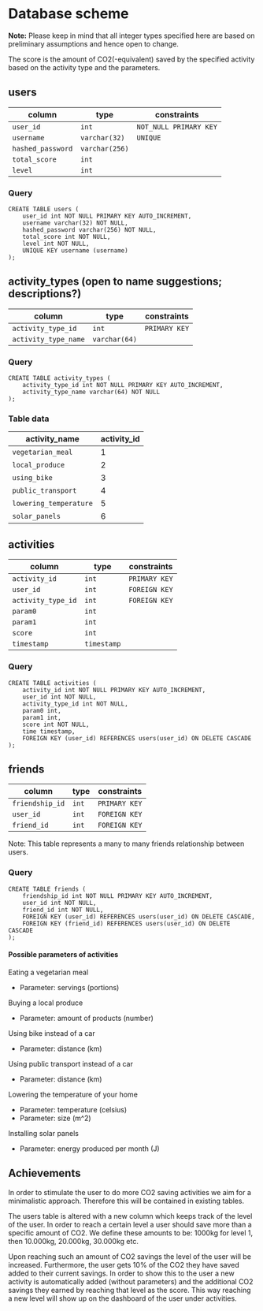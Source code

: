 Database scheme
===============

__Note:__ Please keep in mind that all integer types specified here are based on preliminary assumptions and hence open to change.

The score is the amount of CO2(-equivalent) saved by the specified activity based on
the activity type and the parameters.

## users

| column | type | constraints
| -------| --- | ---
| `user_id` | `int` | `NOT_NULL PRIMARY KEY` |
| `username` | `varchar(32)` | `UNIQUE` |
| `hashed_password` | `varchar(256)` | |
| `total_score` | `int` | |
| `level` | `int` | |


### Query
```
CREATE TABLE users (
    user_id int NOT NULL PRIMARY KEY AUTO_INCREMENT,
    username varchar(32) NOT NULL,
    hashed_password varchar(256) NOT NULL,
    total_score int NOT NULL,
    level int NOT NULL,
    UNIQUE KEY username (username)
);
```

## activity_types (open to name suggestions; descriptions?)

| column | type | constraints |
| --- | --- | --- |
| `activity_type_id` | `int` | `PRIMARY KEY` |
| `activity_type_name` | `varchar(64)` | |

### Query
```
CREATE TABLE activity_types (
    activity_type_id int NOT NULL PRIMARY KEY AUTO_INCREMENT,
    activity_type_name varchar(64) NOT NULL
);
```

### Table data

| activity_name | activity_id |
| --- | --- |
| `vegetarian_meal` | 1 |
| `local_produce` | 2 |
| `using_bike` | 3 |
| `public_transport` | 4 |
| `lowering_temperature` | 5 |
| `solar_panels` | 6 |

## activities

| column | type | constraints |
| --- | --- | --- |
| `activity_id` | `int` | `PRIMARY KEY` |
| `user_id` | `int` | `FOREIGN KEY` |
| `activity_type_id` | `int` | `FOREIGN KEY` |
| `param0` | `int` | |
| `param1` | `int` | |
| `score` | `int` | |
| `timestamp` | `timestamp` | |

### Query
```
CREATE TABLE activities (
    activity_id int NOT NULL PRIMARY KEY AUTO_INCREMENT,
    user_id int NOT NULL,
    activity_type_id int NOT NULL,
    param0 int,
    param1 int,
    score int NOT NULL,
    time timestamp,
    FOREIGN KEY (user_id) REFERENCES users(user_id) ON DELETE CASCADE
);
```

## friends

| column | type | constraints |
| --- | --- | --- |
| `friendship_id` | `int` | `PRIMARY KEY` |
| `user_id` | `int` | `FOREIGN KEY` |
| `friend_id` | `int` | `FOREIGN KEY` |

Note: This table represents a many to many friends relationship between users.

### Query
```
CREATE TABLE friends (
    friendship_id int NOT NULL PRIMARY KEY AUTO_INCREMENT,
    user_id int NOT NULL,
    friend_id int NOT NULL,
    FOREIGN KEY (user_id) REFERENCES users(user_id) ON DELETE CASCADE,
    FOREIGN KEY (friend_id) REFERENCES users(user_id) ON DELETE CASCADE
);
```

#### Possible parameters of activities

Eating a vegetarian meal
* Parameter: servings (portions)

Buying a local produce
* Parameter: amount of products (number)

Using bike instead of a car
* Parameter: distance (km)

Using public transport instead of a car
* Parameter: distance (km)

Lowering the temperature of your home
* Parameter: temperature (celsius)
* Parameter: size (m^2)

Installing solar panels
* Parameter: energy produced per month (J)


## Achievements
In order to stimulate the user to do more CO2 saving activities we aim for a minimalistic approach.
Therefore this will be contained in existing tables. 

The users table is altered with a new column which keeps track of the level of the user.
In order to reach a certain level a user should save more than a specific amount of CO2.
We define these amounts to be: 1000kg for level 1, then 10.000kg, 20.000kg, 30.000kg etc. 

Upon reaching such an amount of CO2 savings the level of the user will be increased.
Furthermore, the user gets 10% of the CO2 they have saved added to their current savings. 
In order to show this to the user a new activity is automatically added (without parameters) and the additional CO2 savings they earned by reaching that level as the score.
This way reaching a new level will show up on the dashboard of the user under activities.

